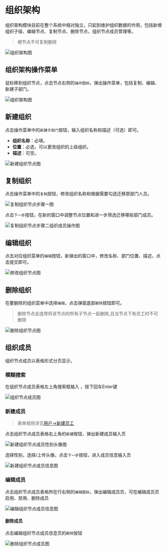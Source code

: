 # 组织架构

组织架构模块目前在整个系统中相对独立，只起到维护组织数据的作用，包括新增组织子级、编辑节点、复制节点、删除节点，组织节点成员管理等。

> 根节点不可复制删除

![组织架构图](https://cdn.masastack.com/stack/doc/auth/use-guide/organization/org-view.png)

## 组织架构操作菜单

鼠标移到组织节点，点击节点右侧的`操作图标`，弹出操作菜单，包括复制、编辑、新建子部门。

![组织架构图](https://cdn.masastack.com/stack/doc/auth/use-guide/organization/org-operate.png)

## 新建组织

点击操作菜单中的`新建子部门`按钮，输入组织名称和描述（可选）即可。

* **组织名称**：必填。
* **位置**：必选，可以更改组织的上级组织。
* **描述**：可空。

![新建组织节点图](https://cdn.masastack.com/stack/doc/auth/use-guide/organization/org-add.png)

## 复制组织

点击操作菜单中的`复制`按钮，修改组织名称和根据需要勾选迁移原部门人员。

![复制组织节点步骤一图](https://cdn.masastack.com/stack/doc/auth/use-guide/organization/org-copy.png)

点击`下一步`按钮，在新的窗口中调整节点位置和进一步筛选迁移哪些部门成员。

![复制组织节点步骤二组织成员操作图](https://cdn.masastack.com/stack/doc/auth/use-guide/organization/org-copy-staff.png)

## 编辑组织

点击对应组织菜单的`编辑`按钮，新弹出的窗口中，修改名称、部门位置、描述，点击提交即可。

![修改组织节点图](https://cdn.masastack.com/stack/doc/auth/use-guide/organization/org-edit.png)

## 删除组织

在要删除的组织菜单中选择`编辑`，点击弹窗底部`删除`按钮即可。

> 删除节点会连带将该节点的所有子节点一起删除,且当节点下有员工时不可删除

![删除组织节点图](https://cdn.masastack.com/stack/doc/auth/use-guide/organization/org-delete.png)

## 组织成员

组织节点成员以表格形式分页显示，

### 模糊搜索

在组织节点成员表格左上角搜索框输入 ，按下回车Enter键

![组织节点成员图](https://cdn.masastack.com/stack/doc/auth/use-guide/organization/org-staff.png)

### 新建成员

> 表单规则详见[用户->新建员工](/stack/auth/instructions/usermanage#新建员工)

点击组织节点成员表格右上角的`新建`按钮，弹出新建成员输入页

![新建组织节点成员性别头像图](https://cdn.masastack.com/stack/doc/auth/use-guide/organization/org-staff-add.png)

选择性别，选择/上传头像，点击`下一步`按钮，进入成员信息输入页

![新建组织节点成员信息图](https://cdn.masastack.com/stack/doc/auth/use-guide/organization/org-staff-add-info.png)

### 编辑成员

点击组织节点成员表格所在行右侧的`编辑图标`，弹出编辑成员页，可在编辑成员页启用、禁用、删除成员

![编辑组织节点成员信息图](https://cdn.masastack.com/stack/doc/auth/use-guide/organization/org-staff-edit.png)

#### 删除成员

点击编辑组织节点成员信息页的`删除`按钮

![删除组织节点成员图](https://cdn.masastack.com/stack/doc/auth/use-guide/organization/org-staff-delete.png)
